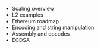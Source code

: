 - Scaling overview
- L2 examples
- Ethereum roadmap
- Encoding and string manipulation
- Assembly and opcodes
- ECDSA